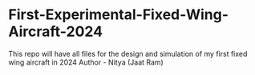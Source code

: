 # First-Experimental-Fixed-Wing-Aircraft-2024
This repo will have all files for the design and simulation of my first fixed wing aircraft in 2024
Author - Nitya (Jaat Ram)

